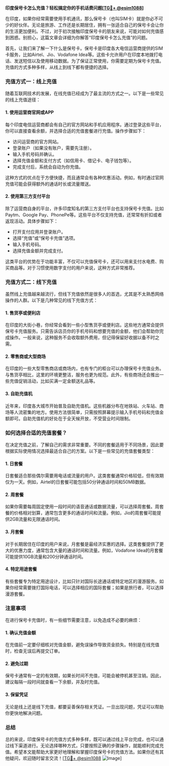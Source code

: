 **印度保号卡怎么充值？轻松搞定你的手机话费问题[[TG💪+ @esim1088](https://t.me/s/esim1088)]**

在印度，如果你经常需要使用手机通讯，那么保号卡（也叫SIM卡）就是你必不可少的好伙伴。无论是旅游、工作还是长期居住，拥有一张适合自己的保号卡会让你的生活更加便利。不过，对于初次接触印度保号卡的朋友来说，可能对如何充值感到困惑。别担心，这篇文章会详细为你解答“印度保号卡怎么充值”的问题。

首先，让我们来了解一下什么是保号卡。保号卡是印度各大电信运营商提供的SIM卡服务，比如Airtel、Jio、Vodafone Idea等。这些卡允许用户在印度本地拨打电话、发送短信以及使用移动数据。为了保证正常使用，你需要定期为保号卡充值。充值的方式多种多样，从线上到线下都有便捷的选择。

### **充值方式一：线上充值**

随着互联网技术的发展，在线充值已经成为了最主流的方式之一。以下是一些常见的线上充值途径：

#### **1. 使用运营商官网或APP**
每个印度电信运营商都会有自己的官方网站和手机应用程序。通过登录这些平台，你可以直接查看余额，并选择合适的充值套餐进行充值。操作步骤如下：
- 访问运营商的官方网站。
- 登录账户（如果没有账户，需要先注册）。
- 输入手机号码并确认。
- 选择充值金额和支付方式（如信用卡、借记卡、电子钱包等）。
- 完成支付后，系统会自动为你充值。

这种方式的优点在于方便快捷，而且通常会有各种优惠活动。例如，有时通过官网充值可能会获得额外的通话时长或流量赠送。

#### **2. 使用第三方支付平台**
除了运营商自身的平台，许多印度知名的第三方支付平台也支持保号卡充值。比如Paytm、Google Pay、PhonePe等。这些平台不仅支持充值，还常常有折扣或者返现活动。具体步骤如下：
- 打开支付应用并登录账户。
- 选择“充值”或“保号卡充值”选项。
- 输入手机号码。
- 选择充值金额并完成支付。

这类平台的优势在于功能丰富，不仅可以充值保号卡，还可以用来支付水电费、购买商品等。对于习惯使用数字支付的用户来说，这种方式非常推荐。

### **充值方式二：线下充值**

虽然线上充值越来越流行，但线下充值依然是很多人的首选，尤其是不太熟悉网络操作的人群。以下是几种常见的线下充值方式：

#### **1. 售货亭或便利店**
在印度的大街小巷，你经常会看到一些小型售货亭或便利店。这些地方通常会提供保号卡充值服务。只需告诉店员你的手机号码和想要充值的金额，他们会帮助你完成操作。一般来说，这种服务不会收取额外费用，但记得保留好收据以备不时之需。

#### **2. 零售商或大型商场**
在印度的一些大型零售商店或商场内，也有专门的柜台可以办理保号卡充值业务。与售货亭相比，这里的环境更整洁，服务也更为规范。此外，有些商场还会推出一些充值促销活动，比如买满一定金额送礼品等。

#### **3. 自助充值机**
近年来，印度各大城市开始普及自助充值机。这些机器分布在地铁站、火车站、商场等人流密集的地方。使用方法很简单，只需按照屏幕提示输入手机号码和充值金额即可。自助充值机的好处在于全天候开放，不受营业时间限制。

### **如何选择合适的充值套餐？**

在决定充值之前，了解自己的需求非常重要。不同的套餐适用于不同场景，因此要根据实际使用情况选择最适合自己的方案。以下是一些常见的充值套餐类型：

#### **1. 日套餐**
日套餐适合那些偶尔需要用电话或流量的用户。这类套餐通常价格较低，但有效期仅为一天。例如，Airtel的日套餐可能包括50分钟通话时间和50MB数据。

#### **2. 周套餐**
如果你需要每周固定使用一段时间的语音通话或数据流量，可以选择周套餐。周套餐的价格相对划算，通常包含更多的通话时间和流量。例如，Jio的周套餐可能提供2GB流量和无限通话时间。

#### **3. 月套餐**
对于长期居住在印度的用户来说，月套餐是最经济实惠的选择。这类套餐提供了更大的优惠力度，通常包含大量的通话时间和流量。例如，Vodafone Idea的月套餐可能提供10GB流量和200分钟通话时间。

#### **4. 特定用途套餐**
有些套餐专为特定用途设计，比如只针对国际长途通话或特定地区的漫游服务。如果你经常需要拨打国际电话，可以选择相应的国际套餐；如果是旅行者，可以选择漫游套餐。

### **注意事项**

在进行保号卡充值时，有一些细节需要注意，以免造成不必要的麻烦：

#### **1. 确认充值金额**
在充值前一定要仔细核对充值金额，避免误操作导致资金损失。特别是在线充值时，检查无误后再提交订单。

#### **2. 避免过期**
保号卡通常有一定的有效期，如果长时间不充值，可能会被停机甚至注销。因此，建议每隔一段时间就查看一下余额，并及时充值。

#### **3. 保留凭证**
无论是线上还是线下充值，都要妥善保存相关凭证。一旦出现问题，凭证可以帮助你更快地解决问题。

### **总结**

总的来说，印度保号卡的充值方式多种多样，既可以通过线上平台完成，也可以通过线下渠道进行。无论选择哪种方式，只要按照正确的步骤操作，就能顺利完成充值。希望本文能帮助大家更好地理解和掌握印度保号卡的充值方法。如果你还有其他疑问，欢迎随时留言交流！[[TG💪+ @esim1088](https://t.me/s/esim1088) ![Image](https://i.postimg.cc/4NQfJmqS/Snipaste-2025-05-13-00-14-12.png)]